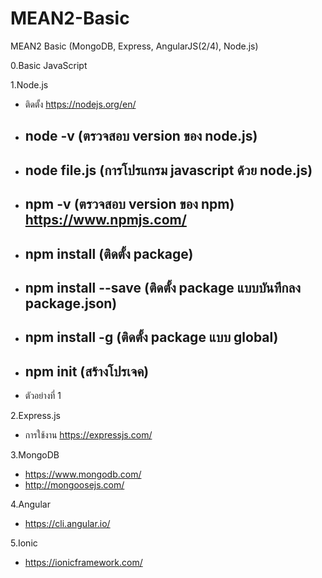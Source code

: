 # MEAN2-Basic
MEAN2 Basic (MongoDB, Express, AngularJS(2/4), Node.js)

0.Basic JavaScript

1.Node.js
- ติดตั้ง https://nodejs.org/en/
- ## node -v (ตรวจสอบ version ของ node.js)
- ## node file.js (การโปรแกรม javascript ด้วย node.js)

- ## npm -v (ตรวจสอบ version ของ npm)  https://www.npmjs.com/

- ## npm install <package name> (ติดตั้ง package) 
- ## npm install <package name> --save (ติดตั้ง package แบบบันทึกลง package.json) 
- ## npm install -g <package name> (ติดตั้ง package แบบ global) 
- ## npm init  (สร้างโปรเจค) 

- ตัวอย่างที่ 1 




2.Express.js
- การใช้งาน https://expressjs.com/

3.MongoDB
- https://www.mongodb.com/
- http://mongoosejs.com/

4.Angular
- https://cli.angular.io/

5.Ionic 
- https://ionicframework.com/
